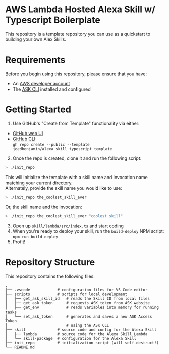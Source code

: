# AWS Lambda Hosted Alexa Skill w/ Typescript Boilerplate

This repository is a template repository you can use as a quickstart to building your own Alex Skills.

# Requirements

Before you begin using this repository, please ensure that you have:

- An [AWS developer account](https://developer.amazon.com)
- The [ASK CLI](https://developer.amazon.com/en-US/docs/alexa/smapi/quick-start-alexa-skills-kit-command-line-interface.html) installed and configured

# Getting Started

1. Use GitHub's "Create from Template" functionality via either:
  - [GitHub web UI](https://github.com/joedbenjamin/alexa_skill_typescript_template/generate)
  - [GitHub CLI](https://cli.github.com):  
    `gh repo create --public --template joedbenjamin/alexa_skill_typescript_template`

2. Once the repo is created, clone it and run the following script:
  ```sh
  > ./init_repo
  ```
  This will initialize the template with a skill name and invocation name matching your current directory.
  <br>
  Alternately, provide the skill name you would like to use:<br>
  ```sh
  > ./init_repo the_coolest_skill_ever
  ```
  Or, the skill name and the invocation:<br>
  ```sh
  > ./init_repo the_coolest_skill_ever "coolest skill"
  ```

3. Open up `skill/lambda/src/index.ts` and start coding
4. When you're ready to deploy your skill, run the `build-deploy` NPM script:
  `npm run build-deploy`
4. Profit!

# Repository Structure

This repository contains the following files:

```
.
├── .vscode            # configuration files for VS Code editor
├── scripts            # scripts for local development
│   ├── get_ask_skill_id   # reads the Skill ID from local files
│   ├── get_ask_token      # requests ASK token from ASK website
│   ├── get_env            # reads variables into memory for running tasks
│   └── set_ask_token      # generates and saves a new ASK Access Token
│                          # using the ASK CLI
├── skill              # source code and config for the Alexa Skill
│   ├── lambda         # source code for the Alexa Skill Lambda
│   └── skill-package  # configuration for the Alexa Skill
├── init_repo          # initialization script (will self-destruct!)
└── README.md
```
